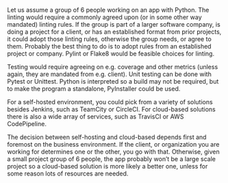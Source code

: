 Let us assume a group of 6 people working on an app with Python. The linting would require a commonly agreed upon (or in some other way mandated) linting rules. If the group is part of a larger software company, is doing a project for a client, or has an established format from prior projects, it could adopt those linting rules, otherwise the group needs, or agree to them. Probably the best thing to do is to adopt rules from an established project or company. Pylint or Flake8 would be feasible choices for linting.

Testing would require agreeing on e.g. coverage and other metrics (unless again, they are mandated from e.g. client). Unit testing can be done with Pytest or Unittest. Python is interpreted so a build may not be required, but to make the program a standalone, PyInstaller could be used.

For a self-hosted environment, you could pick from a variety of solutions besides Jenkins, such as TeamCity or CircleCI. For cloud-based solutions there is also a wide array of services, such as TravisCI or AWS CodePipeline.

The decision between self-hosting and cloud-based depends first and foremost on the business environment. If the client, or organization you are working for determines one or the other, you go with that. Otherwise, given a small project group of 6 people, the app probably won’t be a large scale project so a cloud-based solution is more likely a better one, unless for some reason lots of resources are needed.